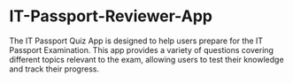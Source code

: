 # IT-Passport-Reviewer-App
The IT Passport Quiz App is designed to help users prepare for the IT Passport Examination. This app provides a variety of questions covering different topics relevant to the exam, allowing users to test their knowledge and track their progress.

